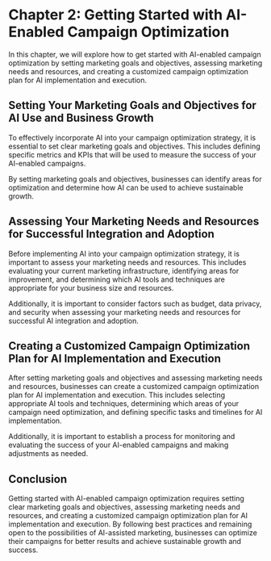 Chapter 2: Getting Started with AI-Enabled Campaign Optimization
================================================================

In this chapter, we will explore how to get started with AI-enabled campaign optimization by setting marketing goals and objectives, assessing marketing needs and resources, and creating a customized campaign optimization plan for AI implementation and execution.

Setting Your Marketing Goals and Objectives for AI Use and Business Growth
--------------------------------------------------------------------------

To effectively incorporate AI into your campaign optimization strategy, it is essential to set clear marketing goals and objectives. This includes defining specific metrics and KPIs that will be used to measure the success of your AI-enabled campaigns.

By setting marketing goals and objectives, businesses can identify areas for optimization and determine how AI can be used to achieve sustainable growth.

Assessing Your Marketing Needs and Resources for Successful Integration and Adoption
------------------------------------------------------------------------------------

Before implementing AI into your campaign optimization strategy, it is important to assess your marketing needs and resources. This includes evaluating your current marketing infrastructure, identifying areas for improvement, and determining which AI tools and techniques are appropriate for your business size and resources.

Additionally, it is important to consider factors such as budget, data privacy, and security when assessing your marketing needs and resources for successful AI integration and adoption.

Creating a Customized Campaign Optimization Plan for AI Implementation and Execution
------------------------------------------------------------------------------------

After setting marketing goals and objectives and assessing marketing needs and resources, businesses can create a customized campaign optimization plan for AI implementation and execution. This includes selecting appropriate AI tools and techniques, determining which areas of your campaign need optimization, and defining specific tasks and timelines for AI implementation.

Additionally, it is important to establish a process for monitoring and evaluating the success of your AI-enabled campaigns and making adjustments as needed.

Conclusion
----------

Getting started with AI-enabled campaign optimization requires setting clear marketing goals and objectives, assessing marketing needs and resources, and creating a customized campaign optimization plan for AI implementation and execution. By following best practices and remaining open to the possibilities of AI-assisted marketing, businesses can optimize their campaigns for better results and achieve sustainable growth and success.
